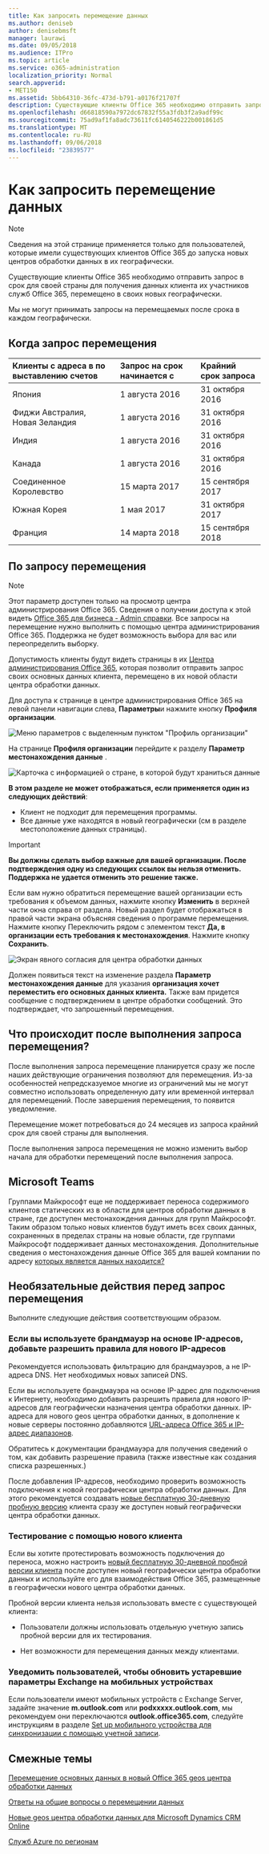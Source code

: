 ```yaml
---
title: Как запросить перемещение данных
ms.author: deniseb
author: denisebmsft
manager: laurawi
ms.date: 09/05/2018
ms.audience: ITPro
ms.topic: article
ms.service: o365-administration
localization_priority: Normal
search.appverid:
- MET150
ms.assetid: 5bb64310-36fc-473d-b791-a0176f21707f
description: Существующие клиенты Office 365 необходимо отправить запрос в срок для своей страны для получения данных клиента их участников служб Office 365, перемещено в своих новых географически.
ms.openlocfilehash: d66818590a7972dc67832f55a3fdb3f2a9adf99c
ms.sourcegitcommit: 75ad9af1fa8adc73611fc6140546222b001861d5
ms.translationtype: MT
ms.contentlocale: ru-RU
ms.lasthandoff: 09/06/2018
ms.locfileid: "23839577"
---
```

# <a name="how-to-request-your-data-move"></a>Как запросить перемещение данных

> [!NOTE]
> Сведения на этой странице применяется только для пользователей, которые имели существующих клиентов Office 365 до запуска новых центров обработки данных в их географически. 
  
Существующие клиенты Office 365 необходимо отправить запрос в срок для своей страны для получения данных клиента их участников служб Office 365, перемещено в своих новых географически. 
  
Мы не могут принимать запросы на перемещаемых после срока в каждом географически. 
  
## <a name="when-can-i-request-a-move"></a>Когда запрос перемещения

|**Клиенты с адреса в по выставлению счетов**|**Запрос на срок начинается с**|**Крайний срок запроса**|
|:-----|:-----|:-----|
|Япония  <br/> |1 августа 2016  <br/> |31 октября 2016  <br/> |
|Фиджи Австралия, Новая Зеландия  <br/> |1 августа 2016  <br/> |31 октября 2016  <br/> |
|Индия  <br/> |1 августа 2016  <br/> |31 октября 2016  <br/> |
|Канада  <br/> |1 августа 2016  <br/> |31 октября 2016  <br/> |
|Соединенное Королевство  <br/> |15 марта 2017  <br/> |15 сентября 2017  <br/> |
|Южная Корея  <br/> |1 мая 2017  <br/> |31 октября 2017  <br/> |
|Франция  <br/> |14 марта 2018  <br/> |15 сентября 2018  <br/> |
   
## <a name="how-to-request-a-move"></a>По запросу перемещения

> [!NOTE]
> Этот параметр доступен только на просмотр центра администрирования Office 365. Сведения о получении доступа к этой видеть [Office 365 для бизнеса - Admin справки](https://aka.ms/365admin). Все запросы на перемещение нужно выполнить с помощью центра администрирования Office 365. Поддержка не будет возможность выбора для вас или переопределить выборку. 
  
Допустимость клиенты будут видеть страницы в их [Центра администрирования Office 365](https://aka.ms/365admin), которая позволит отправить запрос своих основных данных клиента, перемещено в их новой области центра обработки данных.  
  
Для доступа к странице в центре администрирования Office 365 на левой панели навигации слева, **Параметры**и нажмите кнопку **Профиля организации**.
  
![Меню параметров с выделенным пунктом "Профиль организации"](media/22799fac-32b4-4f79-ae60-3f6ffb7cfbd7.png)
  
На странице **Профиля организации** перейдите к разделу **Параметр местонахождения данные** . 
  
![Карточка с информацией о стране, в которой будут храниться данные](media/fdb02cd0-825d-4d9e-bb35-6f806282884f.png)
  
**В этом разделе не может отображаться, если применяется один из следующих действий**:
- Клиент не подходит для перемещения программы. 
- Все данные уже находятся в новый географически (см в разделе местоположение данных страницы). 
  
> [!IMPORTANT]
> **Вы должны сделать выбор важные для вашей организации. После подтверждения одну из следующих ссылок вы нельзя отменить. Поддержка не удается отменить это решение также.**
  
Если вам нужно обратиться перемещение вашей организации есть требования к объемом данных, нажмите кнопку **Изменить** в верхней части окна справа от раздела. Новый раздел будет отображаться в правой части экрана объясняя сведения о программе перемещения. Нажмите кнопку Переключить рядом с элементом текст **Да, в организации есть требования к местонахождения**. Нажмите кнопку **Сохранить**.
  
![Экран явного согласия для центра обработки данных](media/f97ab8d2-b0e1-49bf-9d6b-bf75f3081233.png)
  
Должен появиться текст на изменение раздела **Параметр местонахождения данные** для указания **организация хочет переместить его основных данных клиента.** Также вам придется сообщение с подтверждением в центре обработки сообщений. Это подтверждает, что запрошенный перемещения. 


  
## <a name="what-happens-after-requesting-a-move"></a>Что происходит после выполнения запроса перемещения?

После выполнения запроса перемещение планируется сразу же после наших действующие ограничения позволяют для перемещения. Из-за особенностей непредсказуемое многие из ограничений мы не могут совместно использовать определенную дату или временной интервал для перемещений. После завершения перемещения, то появится уведомление.
  
Перемещение может потребоваться до 24 месяцев из запроса крайний срок для своей страны для выполнения.
  
После выполнения запроса перемещения не можно изменить выбор начала для обработки перемещений после выполнения запроса.
  
## <a name="microsoft-teams"></a>Microsoft Teams

Группами Майкрософт еще не поддерживает переноса содержимого клиентов статических из в области для центров обработки данных в стране, где доступен местонахождения данных для групп Майкрософт.  Таким образом только новых клиентов будут иметь всех своих данных, сохраненных в пределах страны на новые области, где группами Майкрософт поддерживает данных местонахождения.  Дополнительные сведения о местонахождения данные Office 365 для вашей компании по адресу [которых является данных находится?](https://office/com/datamaps)   

## <a name="optional-actions-before-you-request-a-move"></a>Необязательные действия перед запрос перемещения

Выполните следующие действия соответствующим образом.
  
### <a name="if-you-use-an-ip-based-firewall-add-allow-rules-for-the-new-ip-addresses"></a>Если вы используете брандмауэр на основе IP-адресов, добавьте разрешить правила для нового IP-адресов

Рекомендуется использовать фильтрацию для брандмауэров, а не IP-адреса DNS. Нет необходимых новых записей DNS.
  
Если вы используете брандмауэра на основе IP-адрес для подключения к Интернету, необходимо добавить разрешить правила для нового IP-адресов для географически назначения центра обработки данных. IP-адреса для нового geos центра обработки данных, в дополнение к новые серверы постоянно добавляются [URL-адреса Office 365 и IP-адрес диапазонов](https://go.microsoft.com/fwlink/p/?LinkId=229631).
  
Обратитесь к документации брандмауэра для получения сведений о том, как добавить разрешение правила (также известные как создания списка разрешенных.)
  
После добавления IP-адресов, необходимо проверить возможность подключения к новой географически центра обработки данных. Для этого рекомендуется создавать [новые бесплатную 30-дневную пробную версию](https://go.microsoft.com/fwlink/?LinkId=522463) клиента сразу же доступен новый географически центра обработки данных. 
  
### <a name="test-using-a-new-tenant"></a>Тестирование с помощью нового клиента

Если вы хотите протестировать возможность подключения до переноса, можно настроить [новый бесплатную 30-дневной пробной версии клиента](https://go.microsoft.com/fwlink/?LinkId=522463) после доступен новый географически центра обработки данных и используйте его для взаимодействия Office 365, размещенные в географически нового центра обработки данных. 
  
Пробной версии клиента нельзя использовать вместе с существующей клиента:
  
- Пользователи должны использовать отдельную учетную запись пробной версии для их тестирования.
    
- Нет возможности для перемещения данных между клиентами.
    
### <a name="notify-users-to-update-out-of-date-exchange-settings-on-mobile-devices"></a>Уведомить пользователей, чтобы обновить устаревшие параметры Exchange на мобильных устройствах

Если пользователи имеют мобильных устройств с Exchange Server, задайте значение **m.outlook.com** или **podxxxxx.outlook.com**, мы рекомендуем они переключаются **outlook.office365.com**, следуйте инструкциям в разделе [Set up мобильного устройства для синхронизации с помощью учетной записи](https://support.office.com/article/c9139caf-01ab-41a0-827c-3c06ee569ed3).

## <a name="related-topics"></a>Смежные темы

[Перемещение основных данных в новый Office 365 geos центра обработки данных](moving-data-to-new-datacenter-geos.md)

[Ответы на общие вопросы о перемещении данных](data-move-faq.md)

[Новые geos центра обработки данных для Microsoft Dynamics CRM Online](https://go.microsoft.com/fwlink/p/?Linkid=615924)
  
[Служб Azure по регионам](https://azure.microsoft.com/en-us/regions/)
  

